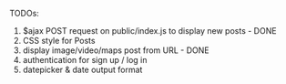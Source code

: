 TODOs:

1. $ajax POST request on public/index.js to display new posts - DONE
1. CSS style for Posts
1. display image/video/maps post from URL - DONE
1. authentication for sign up / log in
1. datepicker & date output format
